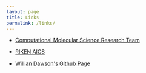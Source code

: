```yaml
---
layout: page
title: Links
permalink: /links/
---
```


* [Computational Molecular Science Research Team](http://labs.aics.riken.jp/nakajimat_top/EHome.html)

* [RIKEN AICS](http://www.riken.jp/en/research/labs/aics/)

* [Willian Dawson's Github Page](https://william-dawson.github.io/)

